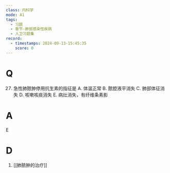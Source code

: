 ```yaml
---
class: 内科学
mode: A1
tags:
  - 习题
  - 章节-肺部感染性疾病
  - 人卫习题集
record:
  - timestamps: 2024-09-13-15:45:35
    score: 0
---
```


# Q
27. 急性肺脓肿停用抗生素的指征是
A. 体温正常 
B. 脓腔液平消失 
C. 肺部体征消失
D. 咳嗽咳痰消失 
E. 病灶消失，有纤维条素影
# A
E
# D
1. [[肺脓肿的治疗]]